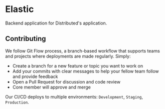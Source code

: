 # Elastic

Backend application for Distributed's application.

## Contributing

We follow Git Flow process, a branch-based workflow that supports teams and projects where deployments are made regularly. Simply:

- Create a branch for a new feature or topic you want to work on
- Add your commits with clear messages to help your fellow team follow and provide feedback
- Open a Pull Request for discussion and code review
- Core member will approve and merge

Our CI/CD deploys to multiple environments: `Development`, `Staging`, `Production`.

